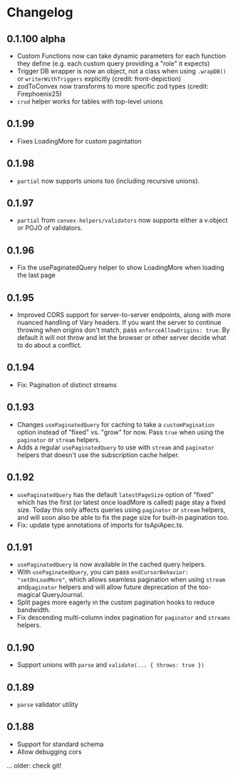 # Changelog

## 0.1.100 alpha

- Custom Functions now can take dynamic parameters for each function
  they define (e.g. each custom query providing a "role" it expects)
- Trigger DB wrapper is now an object, not a class when using
  `.wrapDB()` or `writerWithTriggers` explicitly (credit: front-depiction)
- zodToConvex now transforms to more specific zod types (credit: Firephoenix25)
- `crud` helper works for tables with top-level unions

## 0.1.99

- Fixes LoadingMore for custom pagintation

## 0.1.98

- `partial` now supports unions too (including recursive unions).

## 0.1.97

- `partial` from `convex-helpers/validators` now supports either a
  v.object or POJO of validators.

## 0.1.96

- Fix the usePaginatedQuery helper to show LoadingMore when loading
  the last page

## 0.1.95

- Improved CORS support for server-to-server endpoints, along with more
  nuanced handling of Vary headers.
  If you want the server to continue throwing when origins don't match,
  pass `enforceAllowOrigins: true`. By default it will not throw and let
  the browser or other server decide what to do about a conflict.

## 0.1.94

- Fix: Pagination of distinct streams

## 0.1.93

- Changes `usePaginatedQuery` for caching to take a `customPagination`
  option instead of "fixed" vs. "grow" for now. Pass `true` when using
  the `paginator` or `stream` helpers.
- Adds a regular `usePaginatedQuery` to use with `stream` and `paginator`
  helpers that doesn't use the subscription cache helper.

## 0.1.92

- `usePaginatedQuery` has the default `latestPageSize` option of "fixed"
  which has the first (or latest once loadMore is called) page stay a
  fixed size. Today this only affects queries using `paginator` or
  `stream` helpers, and will soon also be able to fix the page size for
  built-in pagination too.
- Fix: update type annotations of imports for tsApiApec.ts.

## 0.1.91

- `usePaginatedQuery` is now available in the cached query helpers.
- With `usePaginatedQuery`, you can pass `endCursorBehavior: "setOnLoadMore"`,
  which allows seamless pagination when using `stream` and`paginator` helpers
  and will allow future deprecation of the too-magical QueryJournal.
- Split pages more eagerly in the custom pagination hooks to reduce bandwidth.
- Fix descending multi-column index pagination for `paginator` and `streams`
  helpers.

## 0.1.90

- Support unions with `parse` and `validate(... { throws: true })`

## 0.1.89

- `parse` validator utility

## 0.1.88

- Support for standard schema
- Allow debugging cors

... older: check git!
